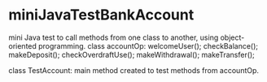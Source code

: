 # miniJavaTestBankAccount
mini Java test to call methods from one class to another, using object-oriented programming.
class accountOp:
    welcomeUser();
    checkBalance();
    makeDeposit();
    checkOverdraftUse(); 
    makeWithdrawal();
    makeTransfer();
    
class TestAccount:
    main method created to test methods from accountOp.
